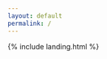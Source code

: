 ```yaml
---
layout: default
permalink: /
---
```


{% include landing.html %}

<!-- {% include blog/index.html %} -->